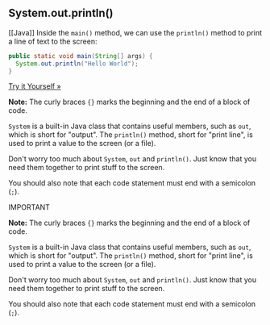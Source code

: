 ## System.out.println()
[[Java]]
Inside the `main()` method, we can use the `println()` method to print a line of text to the screen:

```java
public static void main(String[] args) {
  System.out.println("Hello World");
}
```

[Try it Yourself »](https://www.w3schools.com/java/tryjava.asp?filename=demo_helloworld)

**Note:** The curly braces `{}` marks the beginning and the end of a block of code.

`System` is a built-in Java class that contains useful members, such as `out`, which is short for "output". The `println()` method, short for "print line", is used to print a value to the screen (or a file).

Don't worry too much about `System`, `out` and `println()`. Just know that you need them together to print stuff to the screen.

You should also note that each code statement must end with a semicolon (`;`).

IMPORTANT

**Note:** The curly braces `{}` marks the beginning and the end of a block of code.

`System` is a built-in Java class that contains useful members, such as `out`, which is short for "output". The `println()` method, short for "print line", is used to print a value to the screen (or a file).

Don't worry too much about `System`, `out` and `println()`. Just know that you need them together to print stuff to the screen.

You should also note that each code statement must end with a semicolon (`;`).